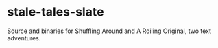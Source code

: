 # stale-tales-slate

Source and binaries for Shuffling Around and A Roiling Original, two text adventures.
